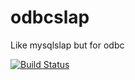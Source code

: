 # odbcslap
Like mysqlslap but for odbc

[![Build Status](https://travis-ci.org/Shelnutt2/odbcslap.svg?branch=master)](https://travis-ci.org/Shelnutt2/odbcslap)
